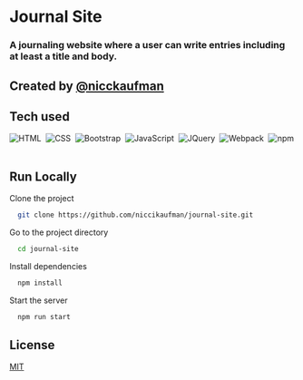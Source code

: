 # Journal Site

### A journaling website where a user can write entries including at least a title and body.


## Created by [@nicckaufman](https://www.github.com/niccikaufman)

## Tech used
![HTML](https://img.shields.io/badge/-HTML-05122A?style=flat&logo=HTML5)&nbsp;
![CSS](https://img.shields.io/badge/-CSS-05122A?style=flat&logo=CSS3&logoColor=1572B6)&nbsp;
![Bootstrap](https://img.shields.io/badge/-Bootstrap-05122A?style=flat&logo=bootstrap&logoColor=563D7C)&nbsp;
![JavaScript](https://img.shields.io/badge/-JavaScript-05122A?style=flat&logo=javascript)&nbsp;
![JQuery](https://img.shields.io/badge/-JQuery-05122A?sstyle=flat&logo=jquery)&nbsp;
![Webpack](https://img.shields.io/badge/-webpack-05122A?sstyle=flat&logo=webpack)&nbsp;
![npm](https://img.shields.io/badge/-npm-05122A?sstyle=flat&logo=npm)&nbsp;

  
## Run Locally

Clone the project

```bash
  git clone https://github.com/niccikaufman/journal-site.git
```

Go to the project directory

```bash
  cd journal-site
```

Install dependencies

```bash
  npm install
```

Start the server

```bash
  npm run start
```

  
## License

[MIT](https://choosealicense.com/licenses/mit/)
